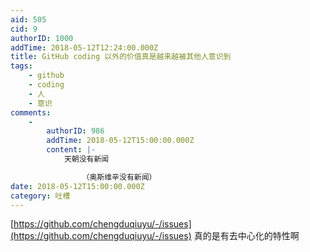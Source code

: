 ```yaml
---
aid: 505
cid: 9
authorID: 1000
addTime: 2018-05-12T12:24:00.000Z
title: GitHub coding 以外的价值真是越来越被其他人意识到
tags:
    - github
    - coding
    - 人
    - 意识
comments:
    -
        authorID: 986
        addTime: 2018-05-12T15:00:00.000Z
        content: |-
            天朝没有新闻

                （奥斯维辛没有新闻）
date: 2018-05-12T15:00:00.000Z
category: 吐槽
---
```


[https://github.com/chengduqiuyu/-/issues](https://github.com/chengduqiuyu/-/issues) 真的是有去中心化的特性啊
